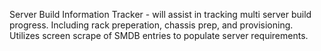 Server Build Information Tracker - will assist in tracking multi server build progress. Including rack preperation, chassis prep, and provisioning.  Utilizes screen scrape of SMDB entries to populate server
requirements.